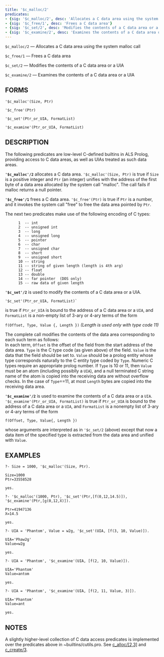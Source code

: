 ```yaml
---
title: '$c_malloc/2'
predicates:
- {sig: '$c_malloc/2', desc: 'Allocates a C data area using the system malloc call'}
- {sig: '$c_free/1', desc: 'Frees a C data area'}
- {sig: '$c_set/2', desc: 'Modifies the contents of a C data area or a UIA'}
- {sig: '$c_examine/2', desc: 'Examines the contents of a C data area or a UIA'}
---
```

`$c_malloc/2` — Allocates a C data area using the system malloc call

`$c_free/1` — Frees a C data area

`$c_set/2` — Modifies the contents of a C data area or a UIA

`$c_examine/2` — Examines the contents of a C data area or a UIA

## FORMS
```
'$c_malloc'(Size, Ptr)

'$c_free'(Ptr)

'$c_set'(Ptr_or_UIA, FormatList)

'$c_examine'(Ptr_or_UIA, FormatList)
```
## DESCRIPTION

The following predicates are low-level C-defined builtins in ALS Prolog, providing access to C data areas, as well as UIAs treated as such data areas.  

**`'$c_malloc'/2`** allocates a C data area.  `'$c_malloc'(Size, Ptr)` is true if `Size` is a positive integer and `Ptr` (an integer) unifies with the address of the first byte of a data area allocated by the system call &quot;malloc&quot;. The call fails if malloc returns a null pointer. 

**`'$c_free'/1`** frees a C data area.
`'$c_free'(Ptr)` is true if `Ptr` is a number, and it invokes the system call &quot;free&quot; to free the data area pointed by `Ptr`. 

The next two predicates make use of the following encoding of C types:
```
      1  -- int
      2  -- unsigned int
      3  -- long
      4  -- unsigned long
      5  -- pointer
      6  -- char
      7  -- unsigned char
      8  -- short
      9  -- unsigned short
      10 -- string
      11 -- string of given length (length is 4th arg)
      12 -- float
      13 -- double
      14 -- far pointer  (DOS only)
      15 -- raw data of given length
```

**`'$c_set'/2`** is used to modify the contents of a C data area or a UIA. 
```
'$c_set'(Ptr_or_UIA, FormatList)`
```
is true if `Ptr_or_UIA` is bound to the address of a C data area or a `UIA`, and `FormatList` is a non-empty list of 3-ary or 4-ary terms of the form

`f(Offset, Type, Value {, Length })`    _(Length is used only with type code 11)_

The complete call modifies the contents of the data area corresponding to each such term as follows:
<br>In each term, `Offset` is the offset of the field from the start address of the data area. `Type` is the C type code (as given above) of the field.  `Value` is the data that the field should be set to.  `Value` should be a prolog entity whose type corresponds naturally to the C entity type coded by `Type`.  Numeric C types require an appropriate prolog number. If `Type` is 10 or 11, then `Value` must be an atom (including possiblly a `UIA`), and a null terminated C string name of the atom is copied into the receiving data are without overflow checks. In the case of `Type`==11, at most `Length` bytes are copied into the receiving data area.

**`'$c_examine'/2`** is used to examine the contents of a C data area or a `UIA`. 
`'$c_examine'(Ptr_or_UIA, FormatList)` is true if `Ptr_or_UIA` is bound to the address of a C data area or a `UIA`, and `FormatList` is a nonempty list of 3-ary or 4-ary terms of the form
```
f(Offset, Type, Value{, Length })
```
whose arguments are interpreted as in `'$c_set/2` (above) except that now a data item of the specified type is extracted from the data area and unified with `Value`.


## EXAMPLES

```
?- Size = 1000, '$c_malloc'(Size, Ptr).

Size=1000 
Ptr=33558528 

yes.

?- '$c_malloc'(1000, Ptr), '$c_set'(Ptr,[f(0,12,14.5)]), '$c_examine'(Ptr,[g(0,12,X)]).

Ptr=41947136 
X=14.5 

yes.

?- UIA = 'Phantom', Value = w2g, '$c_set'(UIA, [f(3, 10, Value)]).

UIA='Phaw2g' 
Value=w2g 

yes.

?- UIA = 'Phantom', '$c_examine'(UIA, [f(2, 10, Value)]).

UIA='Phantom' 
Value=antom 

yes.

?- UIA = 'Phantom', '$c_examine'(UIA, [f(2, 11, Value, 3)]).

UIA='Phantom' 
Value=ant 

yes.
```

## NOTES
A slightly higher-level collection of C data access predicates is implemented over the predicates above in ~builtins/cutils.pro.  See [c_alloc/[2,3]](calloc23.html) and [c_create/3](ccreate3.html).

